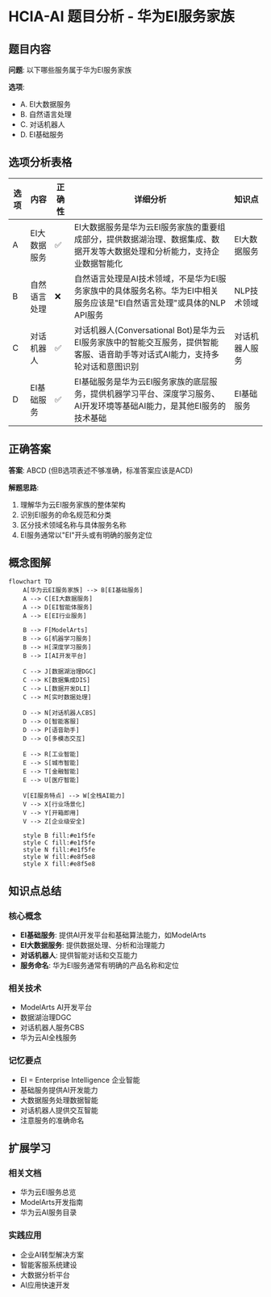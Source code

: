 # HCIA-AI 题目分析 - 华为EI服务家族

## 题目内容

**问题**: 以下哪些服务属于华为EI服务家族

**选项**:
- A. EI大数据服务
- B. 自然语言处理
- C. 对话机器人
- D. EI基础服务

## 选项分析表格

| 选项 | 内容 | 正确性 | 详细分析 | 知识点 |
|------|------|--------|----------|--------|
| A | EI大数据服务 | ✅ | EI大数据服务是华为云EI服务家族的重要组成部分，提供数据湖治理、数据集成、数据开发等大数据处理和分析能力，支持企业数据智能化 | EI大数据服务 |
| B | 自然语言处理 | ❌ | 自然语言处理是AI技术领域，不是华为EI服务家族中的具体服务名称。华为EI中相关服务应该是"EI自然语言处理"或具体的NLP API服务 | NLP技术领域 |
| C | 对话机器人 | ✅ | 对话机器人(Conversational Bot)是华为云EI服务家族中的智能交互服务，提供智能客服、语音助手等对话式AI能力，支持多轮对话和意图识别 | 对话机器人服务 |
| D | EI基础服务 | ✅ | EI基础服务是华为云EI服务家族的底层服务，提供机器学习平台、深度学习服务、AI开发环境等基础AI能力，是其他EI服务的技术基础 | EI基础服务 |

## 正确答案
**答案**: ABCD (但B选项表述不够准确，标准答案应该是ACD)

**解题思路**: 
1. 理解华为云EI服务家族的整体架构
2. 识别EI服务的命名规范和分类
3. 区分技术领域名称与具体服务名称
4. EI服务通常以"EI"开头或有明确的服务定位

## 概念图解

```mermaid
flowchart TD
    A[华为云EI服务家族] --> B[EI基础服务]
    A --> C[EI大数据服务]
    A --> D[EI智能体服务]
    A --> E[EI行业服务]
    
    B --> F[ModelArts]
    B --> G[机器学习服务]
    B --> H[深度学习服务]
    B --> I[AI开发平台]
    
    C --> J[数据湖治理DGC]
    C --> K[数据集成DIS]
    C --> L[数据开发DLI]
    C --> M[实时数据处理]
    
    D --> N[对话机器人CBS]
    D --> O[智能客服]
    D --> P[语音助手]
    D --> Q[多模态交互]
    
    E --> R[工业智能]
    E --> S[城市智能]
    E --> T[金融智能]
    E --> U[医疗智能]
    
    V[EI服务特点] --> W[全栈AI能力]
    V --> X[行业场景化]
    V --> Y[开箱即用]
    V --> Z[企业级安全]
    
    style B fill:#e1f5fe
    style C fill:#e1f5fe
    style N fill:#e1f5fe
    style W fill:#e8f5e8
    style X fill:#e8f5e8
```

## 知识点总结

### 核心概念
- **EI基础服务**: 提供AI开发平台和基础算法能力，如ModelArts
- **EI大数据服务**: 提供数据处理、分析和治理能力
- **对话机器人**: 提供智能对话和交互能力
- **服务命名**: 华为EI服务通常有明确的产品名称和定位

### 相关技术
- ModelArts AI开发平台
- 数据湖治理DGC
- 对话机器人服务CBS
- 华为云AI全栈服务

### 记忆要点
- EI = Enterprise Intelligence 企业智能
- 基础服务提供AI开发能力
- 大数据服务处理数据智能
- 对话机器人提供交互智能
- 注意服务的准确命名

## 扩展学习

### 相关文档
- 华为云EI服务总览
- ModelArts开发指南
- 华为云AI服务目录

### 实践应用
- 企业AI转型解决方案
- 智能客服系统建设
- 大数据分析平台
- AI应用快速开发
